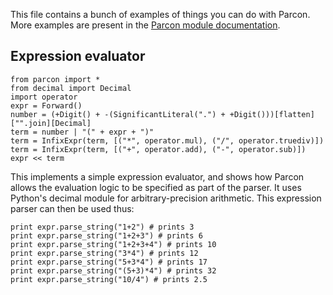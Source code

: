 This file contains a bunch of examples of things you can do with Parcon. More
examples are present in the [Parcon module documentation](parcon.html).

## Expression evaluator

	from parcon import *
	from decimal import Decimal
	import operator
	expr = Forward()
	number = (+Digit() + -(SignificantLiteral(".") + +Digit()))[flatten]["".join][Decimal]
	term = number | "(" + expr + ")"
	term = InfixExpr(term, [("*", operator.mul), ("/", operator.truediv)])
	term = InfixExpr(term, [("+", operator.add), ("-", operator.sub)])
	expr << term
	
This implements a simple expression evaluator, and shows how Parcon allows the
evaluation logic to be specified as part of the parser. It uses Python's
decimal module for arbitrary-precision arithmetic. This expression parser can
then be used thus:

	print expr.parse_string("1+2") # prints 3
	print expr.parse_string("1+2+3") # prints 6
	print expr.parse_string("1+2+3+4") # prints 10
	print expr.parse_string("3*4") # prints 12
	print expr.parse_string("5+3*4") # prints 17
	print expr.parse_string("(5+3)*4") # prints 32
	print expr.parse_string("10/4") # prints 2.5
